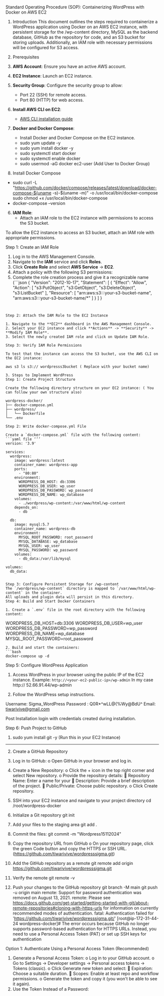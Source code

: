 Standard Operating Procedure (SOP): Containerizing WordPress with Docker on AWS EC2
1. Introduction
This document outlines the steps required to containerize a WordPress application using Docker on an AWS EC2 instance, with persistent storage for the /wp-content directory, MySQL as the backend database, GitHub as the repository for code, and an S3 bucket for storing uploads. Additionally, an IAM role with necessary permissions will be configured for S3 access.
2. Prerequisites

1. **AWS Account**: Ensure you have an active AWS account.
2. **EC2 Instance**: Launch an EC2 instance.
3. **Security Group**: Configure the security group to allow:
   - Port 22 (SSH) for remote access.
   - Port 80 (HTTP) for web access.
4. **Install AWS CLI on EC2**:
   - [AWS CLI installation guide](https://docs.aws.amazon.com/cli/latest/userguide/install-cliv2.html)
5. **Docker and Docker Compose**:
   - Install Docker and Docker Compose on the EC2 instance.
    - sudo yum update -y
     - sudo yum install docker -y
     -   sudo systemctl start docker
     - sudo systemctl enable docker
     - sudo usermod -aG docker ec2-user (Add User to Docker Group)
 6. Install Docker Compose 
- sudo curl -L "https://github.com/docker/compose/releases/latest/download/docker-compose-$(uname -s)-$(uname -m)" -o /usr/local/bin/docker-compose
sudo chmod +x /usr/local/bin/docker-compose
- docker-compose –version



6. **IAM Role**:
   - Attach an IAM role to the EC2 instance with permissions to access the S3 bucket.

To allow the EC2 instance to access an S3 bucket, attach an IAM role with appropriate permissions.

Step 1: Create an IAM Role

1. Log in to the AWS Management Console.
2. Navigate to the **IAM** service and click **Roles**.
3. Click **Create Role** and select **AWS Service** -> **EC2**.
4. Attach a policy with the following S3 permissions:
5. Complete the role creation process and give it a recognizable name (```json
{
  "Version": "2012-10-17",
  "Statement": [
    {
      "Effect": "Allow",
      "Action": [
        "s3:PutObject",
        "s3:GetObject",
        "s3:DeleteObject",
        "s3:ListBucket"
      ],
      "Resource": [
        "arn:aws:s3:::your-s3-bucket-name",
        "arn:aws:s3:::your-s3-bucket-name/*"
      ]
    }
  ]
}
```


Step 2: Attach the IAM Role to the EC2 Instance

1. Navigate to the **EC2** dashboard in the AWS Management Console.
2. Select your EC2 instance and click **Actions** -> **Security** -> **Modify IAM Role**.
3. Select the newly created IAM role and click on Update IAM Role.

Step 3: Verify IAM Role Permissions

To test that the instance can access the S3 bucket, use the AWS CLI on the EC2 instance:

aws s3 ls s3:// wordpresss3bucket ( Replace with your bucket name)

3. Steps to Implement WordPress
Step 1: Create Project Structure

Create the following directory structure on your EC2 instance: ( You can follow your own structure also)

wordpress-docker/
├── docker-compose.yml
├── wordpress/
│   └── Dockerfile
└── .env

Step 2: Write docker-compose.yml File

Create a `docker-compose.yml` file with the following content:
```yaml file ‘’’
version: '3.9'

services:
  wordpress:
    image: wordpress:latest
    container_name: wordpress-app
    ports:
      - "80:80"
    environment:
      WORDPRESS_DB_HOST: db:3306
      WORDPRESS_DB_USER: wp_user
      WORDPRESS_DB_PASSWORD: wp_password
      WORDPRESS_DB_NAME: wp_database
    volumes:
      - ./wordpress/wp-content:/var/www/html/wp-content
    depends_on:
      - db

  db:
    image: mysql:5.7
    container_name: wordpress-db
    environment:
      MYSQL_ROOT_PASSWORD: root_password
      MYSQL_DATABASE: wp_database
      MYSQL_USER: wp_user
      MYSQL_PASSWORD: wp_password
    volumes:
      - db_data:/var/lib/mysql

volumes:
  db_data:


Step 3: Configure Persistent Storage for /wp-content
The `/wordpress/wp-content` directory is mapped to `/var/www/html/wp-content` in the container. 
All uploads and plugin data will persist in this directory.
Step 4: Build and Start Docker Containers

1. Create a `.env` file in the root directory with the following content:
```
WORDPRESS_DB_HOST=db:3306
WORDPRESS_DB_USER=wp_user
WORDPRESS_DB_PASSWORD=wp_password
WORDPRESS_DB_NAME=wp_database
MYSQL_ROOT_PASSWORD=root_password
```
2. Build and start the containers:
```bash
docker-compose up -d
```

Step 5: Configure WordPress Application

1. Access WordPress in your browser using the public IP of the EC2 instance.
   Example: `http://<your-ec2-public-ip>/wp-admin`
In my case http:// 52.66.91.44/wp-admin

2. Follow the WordPress setup instructions.
 

 

Username: Sigma_WordPress
Password : Q0R*^wLL@(%Wy@BdU^
Email: tiwarivive@gmail.com

 

Post Installation login with credentials created during installation.

 




Step 6: Push Project to GitHub
1. sudo yum install git -y (Run this in your EC2 Instance)
________________________________________
2. Create a GitHub Repository
1.	Log in to GitHub:
o	Open GitHub in your browser and log in.
2.	Create a New Repository:
o	Click the + icon in the top right corner and select New repository.
o	Provide the repository details:
	Repository Name: Enter a name for your 
	Description: Provide a brief description of the project.
	Public/Private: Choose public repository.
o	Click Create repository.
3.	SSH into your EC2 instance and navigate to your project directory
cd /root/wordpress-docker
4.	Initialize a Git repository
git init
5.	Add your files to the staging area
git add .
6.	Commit the files:
git commit -m "Wordpress15112024"

7.	Copy the repository URL from GitHub
o	On your repository page, click the green Code button and copy the HTTPS or SSH URL. (https://github.com/tiwarivive/wordpresssigma.git)
8.	Add the GitHub repository as a remote
git remote add origin https://github.com/tiwarivive/wordpresssigma.git

9.	Verify the remote
git remote -v

10.	Push your changes to the GitHub repository
 git branch -M main
git push -u origin main
remote: Support for password authentication was removed on August 13, 2021.
remote: Please see https://docs.github.com/get-started/getting-started-with-git/about-remote-repositories#cloning-with-https-urls for information on currently recommended modes of authentication.
fatal: Authentication failed for 'https://github.com/tiwarivive/wordpresssigma.git/'
[root@ip-172-31-44-24 wordpress-docker]#
The error occurs because GitHub no longer supports password-based authentication for HTTPS URLs. Instead, you need to use a Personal Access Token (PAT) or set up SSH keys for authentication

Option 1: Authenticate Using a Personal Access Token (Recommended)
1.	Generate a Personal Access Token:
o	Log in to your GitHub account.
o	Go to Settings -> Developer settings -> Personal access tokens -> Tokens (classic).
o	Click Generate new token and select:
	Expiration: Choose a suitable duration.
	Scopes: Enable at least repo and workflow permissions.
o	Generate the token and copy it (you won't be able to see it again).
2.	Use the Token Instead of a Password:




